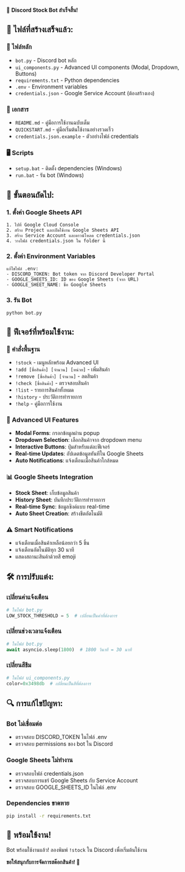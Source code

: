 🎉 **Discord Stock Bot สำเร็จสิ้น!**

## 📁 ไฟล์ที่สร้างเสร็จแล้ว:

### 🔧 ไฟล์หลัก
- `bot.py` - Discord bot หลัก
- `ui_components.py` - Advanced UI components (Modal, Dropdown, Buttons)
- `requirements.txt` - Python dependencies
- `.env` - Environment variables
- `credentials.json` - Google Service Account (ต้องสร้างเอง)

### 📖 เอกสาร
- `README.md` - คู่มือการใช้งานฉบับเต็ม
- `QUICKSTART.md` - คู่มือเริ่มต้นใช้งานอย่างรวดเร็ว
- `credentials.json.example` - ตัวอย่างไฟล์ credentials

### 🖥️ Scripts
- `setup.bat` - ติดตั้ง dependencies (Windows)
- `run.bat` - รัน bot (Windows)

## 🚀 ขั้นตอนถัดไป:

### 1. ตั้งค่า Google Sheets API
```
1. ไปที่ Google Cloud Console
2. สร้าง Project และเปิดใช้งาน Google Sheets API
3. สร้าง Service Account และดาวน์โหลด credentials.json
4. วางไฟล์ credentials.json ใน folder นี้
```

### 2. ตั้งค่า Environment Variables
```
แก้ไขไฟล์ .env:
- DISCORD_TOKEN: Bot token จาก Discord Developer Portal
- GOOGLE_SHEETS_ID: ID ของ Google Sheets (จาก URL)
- GOOGLE_SHEET_NAME: ชื่อ Google Sheets
```

### 3. รัน Bot
```bash
python bot.py
```

## 🎯 ฟีเจอร์ที่พร้อมใช้งาน:

### 📝 คำสั่งพื้นฐาน
- `!stock` - เมนูหลักพร้อม Advanced UI
- `!add [ชื่อสินค้า] [จำนวน] [หน่วย]` - เพิ่มสินค้า
- `!remove [ชื่อสินค้า] [จำนวน]` - ลดสินค้า
- `!check [ชื่อสินค้า]` - ตรวจสอบสินค้า
- `!list` - รายการสินค้าทั้งหมด
- `!history` - ประวัติการทำรายการ
- `!help` - คู่มือการใช้งาน

### 🎨 Advanced UI Features
- **Modal Forms**: กรอกข้อมูลผ่าน popup
- **Dropdown Selection**: เลือกสินค้าจาก dropdown menu
- **Interactive Buttons**: ปุ่มสำหรับแต่ละฟีเจอร์
- **Real-time Updates**: อัปเดตข้อมูลทันทีใน Google Sheets
- **Auto Notifications**: แจ้งเตือนเมื่อสินค้าใกล้หมด

### 📊 Google Sheets Integration
- **Stock Sheet**: เก็บข้อมูลสินค้า
- **History Sheet**: บันทึกประวัติการทำรายการ
- **Real-time Sync**: ข้อมูลซิงค์แบบ real-time
- **Auto Sheet Creation**: สร้างชีตอัตโนมัติ

### ⚠️ Smart Notifications
- แจ้งเตือนเมื่อสินค้าเหลือน้อยกว่า 5 ชิ้น
- แจ้งเตือนอัตโนมัติทุก 30 นาที
- แสดงสถานะสินค้าด้วยสี emoji

## 🛠️ การปรับแต่ง:

### เปลี่ยนค่าแจ้งเตือน
```python
# ในไฟล์ bot.py
LOW_STOCK_THRESHOLD = 5  # เปลี่ยนเป็นค่าที่ต้องการ
```

### เปลี่ยนช่วงเวลาแจ้งเตือน
```python
# ในไฟล์ bot.py
await asyncio.sleep(1800)  # 1800 วินาที = 30 นาที
```

### เปลี่ยนสีธีม
```python
# ในไฟล์ ui_components.py
color=0x3498db  # เปลี่ยนเป็นสีที่ต้องการ
```

## 🔍 การแก้ไขปัญหา:

### Bot ไม่เชื่อมต่อ
- ตรวจสอบ DISCORD_TOKEN ในไฟล์ .env
- ตรวจสอบ permissions ของ bot ใน Discord

### Google Sheets ไม่ทำงาน
- ตรวจสอบไฟล์ credentials.json
- ตรวจสอบการแชร์ Google Sheets กับ Service Account
- ตรวจสอบ GOOGLE_SHEETS_ID ในไฟล์ .env

### Dependencies ขาดหาย
```bash
pip install -r requirements.txt
```

## 🎊 พร้อมใช้งาน!

Bot พร้อมใช้งานแล้ว! ลองพิมพ์ `!stock` ใน Discord เพื่อเริ่มต้นใช้งาน

**ขอให้สนุกกับการจัดการสต๊อกสินค้า! 🚀**
